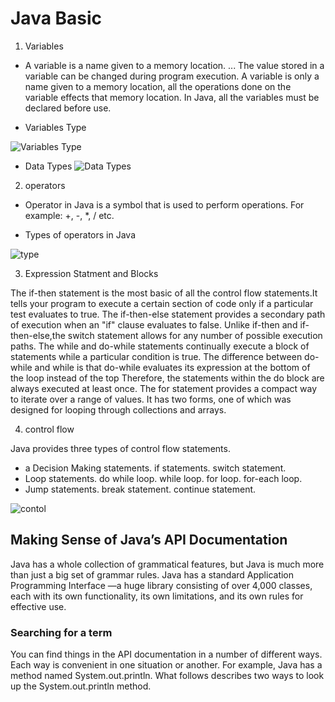 # Java Basic

 1. Variables 



- A variable is a name given to a memory location. ... The value stored in a variable can be changed during program execution. A variable is only a name given to a memory location, all the operations done on the variable effects that memory location. In Java, all the variables must be declared before use.

* Variables Type 

![Variables Type ](https://simplesnippets.tech/wp-content/uploads/2018/03/java-datatypes.jpg)


* Data Types 
![Data Types](https://www.techyv.com/sites/default/filesx2/users/Bhargav/Java%20Primitive%20Data%20Type.PNG)


2. operators

* Operator in Java is a symbol that is used to perform operations. For example: +, -, *, / etc.

* Types of operators in Java 

![type](https://media.geeksforgeeks.org/wp-content/uploads/operators.png) 




3. Expression Statment and Blocks

 The if-then statement is the most basic of all the control flow statements.It tells your program to execute a certain section of code only if a particular test evaluates to true. The if-then-else statement provides a secondary path of execution when an "if" clause evaluates to false. Unlike if-then and if-then-else,the switch statement allows for any number of possible execution paths. The while and do-while statements continually execute a block of statements while a particular condition is true. The difference between do-while and while is that do-while evaluates its expression at the bottom of the loop instead of the top Therefore, the statements within the do block are always executed at least once. The for statement provides a compact way to iterate over a range of values. It has two forms, one of which was designed for looping through collections and arrays.

4. control flow 

Java provides three types of control flow statements. 
- a Decision Making statements. if statements. switch statement.
- Loop statements. do while loop. while loop. for loop. for-each loop.
- Jump statements. break statement. continue statement.

![contol](https://soshace.com/wp-content/uploads/2020/01/untitled-drawing.jpg)




## Making Sense of Java’s API Documentation 

Java has a whole collection of grammatical features, but Java is much more than just a big set of grammar rules. Java has a standard Application Programming Interface —a huge library consisting of over 4,000 classes, each with its own functionality, its own limitations, and its own rules for effective use.

### Searching for a term
You can find things in the API documentation in a number of different ways. Each way is convenient in one situation or another. For example, Java has a method named System.out.println. What follows describes two ways to look up the System.out.println method.